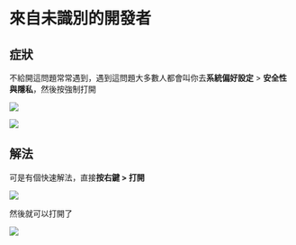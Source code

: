 # 來自未識別的開發者

## 症狀

不給開這問題常常遇到，遇到這問題大多數人都會叫你去**系統偏好設定** &gt; **安全性與隱私**，然後按強制打開

![](../.gitbook/assets/unauth_4.png)

![](../.gitbook/assets/unauth_1.png)

## 解法

可是有個快速解法，直接**按右鍵 &gt; 打開**

![](../.gitbook/assets/unauth_2.png)

  
然後就可以打開了

![](../.gitbook/assets/unauth_3.png)


